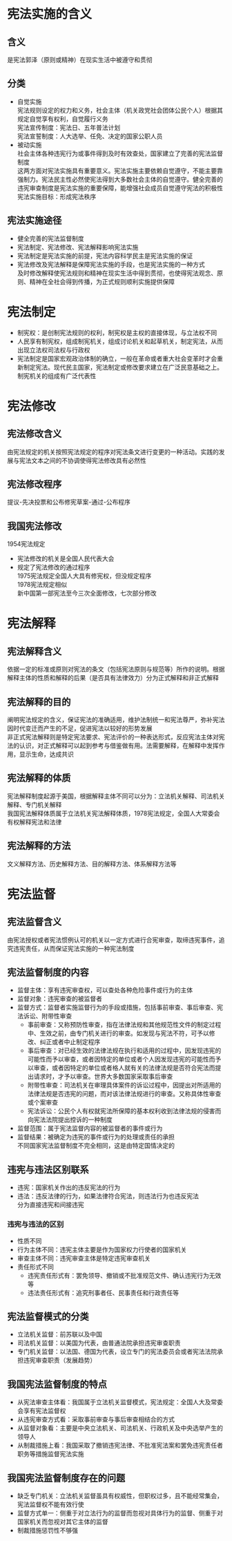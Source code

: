 # 宪法实施的含义
## 含义  
是宪法郭泽（原则或精神）在现实生活中被遵守和贯彻
## 分类
- 自觉实施  
    宪法规则设定的权力和义务，社会主体（机关政党社会团体公民个人）根据其规定自觉享有权利，自觉履行义务  
    宪法宣传制度：宪法日、五年普法计划  
    宪法宣誓制度：人大选举、任免、决定的国家公职人员  
- 被动实施  
    社会主体各种违宪行为或事件得到及时有效查处，国家建立了完善的宪法监督制度  
这两方面对宪法实施具有重要意义。宪法实施主要依赖自觉遵守，不能主要靠强制力。宪法民主性必然使宪法得到大多数社会主体的自觉遵守。健全完善的违宪审查制度是宪法实施的重要保障，能增强社会成员自觉遵守宪法的积极性  
宪法实施目标：形成宪法秩序
## 宪法实施途径
- 健全完善的宪法监督制度  
- 宪法制定、宪法修改、宪法解释影响宪法实施
- 宪法制定是宪法实施的前提，宪法内容科学民主是宪法实施的保证
- 宪法修改及宪法解释是保障宪法实施的手段，也是宪法实施的一种方式  
    及时修改解释使宪法规则和精神在现实生活中得到贯彻，也使得宪法观念、原则、精神在全社会得到传播，为正式规则顺利实施提供保障
# 宪法制定
- 制宪权：是创制宪法规则的权利，制宪权是主权的直接体现，与立法权不同
- 人民享有制宪权，组成制宪机关，组成讨论机关和起草机关，制定宪法，从而出现立法权司法权与行政权
- 宪法制定是国家宏观政治体制的确立，一般在革命或者重大社会变革时才会重新制定宪法。现代民主国家，宪法制定或修改要求建立在广泛民意基础之上。制宪机关的组成有广泛代表性
# 宪法修改
## 宪法修改含义
由宪法规定的机关按照宪法规定的程序对宪法条文进行变更的一种活动。实践的发展与宪法文本之间的不协调使得宪法修改具有必然性
## 宪法修改程序
提议-先决投票和公布修宪草案-通过-公布程序
## 我国宪法修改
1954宪法规定  
- 宪法修改的机关是全国人民代表大会
- 规定了宪法修改的通过程序  
1975宪法规定全国人大具有修宪权，但没规定程序  
1978宪法规定相似  
新中国第一部宪法至今三次全面修改，七次部分修改
# 宪法解释
## 宪法解释含义
依据一定的标准或原则对宪法的条文（包括宪法原则与规范等）所作的说明。根据解释主体的性质和解释的后果（是否具有法律效力）分为正式解释和非正式解释
## 宪法解释的目的
阐明宪法规定的含义，保证宪法的准确适用，维护法制统一和宪法尊严，弥补宪法因时代变迁而产生的不足，促进宪法以较好的形势发展  
非正式宪法解释则是特定宪法要求、宪法评价的一种表达形式，反应宪法主体对宪法的认识，对正式解释可以起到参考与借鉴做有用。法需要解释，在解释中发挥作用，显示生命，达成共识
## 宪法解释的体质
宪法解释制度起源于美国，根据解释主体不同可以分为：立法机关解释、司法机关解释、专门机关解释  
我国宪法解释体质属于立法机关宪法解释体质，1978宪法规定，全国人大常委会有权解释宪法和法律
## 宪法解释的方法
文义解释方法、历史解释方法、目的解释方法、体系解释方法等
# 宪法监督
## 宪法监督含义
由宪法授权或者宪法惯例认可的机关以一定方式进行合宪审查，取缔违宪事件，追究违宪责任，从而保证宪法实施的一种宪法制度
## 宪法监督制度的内容
- 监督主体：享有违宪审查权，可以查处各种危险事件或行为的主体
- 监督对象：违宪审查的被监督者
- 监督方式：监督者实施监督行为的手段或措施，包括事前审查、事后审查、宪法诉讼、附带性审查  
    - 事前审查：又称预防性审查，指在法律法规和其他规范性文件的制定过程中、生效之前，由专门机关进行的审查。如发现与宪法不符，可予以修改、纠正或者中止制定程序
    - 事后审查：对已经生效的法律法规在执行和适用的过程中，因发现违宪的可能性而予以审查，或者因特定的单位或者个人因发现违宪的可能性而予以审查，或者因特定的单位或者格人就有关的法律法规是否符合宪法而提出请求时，才予以审查。世界大多数国家采取事后审查
    - 附带性审查：司法机关在审理具体案件的诉讼过程中，因提出对所适用的法律法规是否违宪的问题，而对该法律法规进行的审查。又称具体性审查或个案审查
    - 宪法诉讼：公民个人有权就宪法所保障的基本权利收到法律法规的侵害而向宪法法院提出控诉的一种制度
- 监督范围：属于宪法监督内容的被监督者的事件或行为
- 监督结果：被确定为违宪的事件或行为的处理或责任的承担  
不同国家宪法监督制度不完全相同，这是由特定国情决定的
## 违宪与违法区别联系
- 违宪：国家机关作出的违反宪法的行为
- 违法：违反法律的行为，如果法律符合宪法，则违法行为也违反宪法  
分为直接违宪和间接违宪  
### 违宪与违法的区别
- 性质不同
- 行为主体不同：违宪主体主要是作为国家权力行使者的国家机关
- 审查主体不同：违宪审查主体是特定违宪审查机关
- 责任形式不同
    - 违宪责任形式有：罢免领导、撤销或不批准规范文件、确认违宪行为无效等
    - 违法责任形式有：追究刑事者任、民事责任和行政责任等
## 宪法监督模式的分类
- 立法机关监督：前苏联以及中国
- 司法机关监督：以美国为代表，由普通法院承担违宪审查职责
- 专门机关监督：以法国、德国为代表，设立专门的宪法委员会或者宪法法院承担违宪审查职责（发展趋势）
## 我国宪法监督制度的特点
- 从宪法审查主体看：我国属于立法机关监督模式，宪法规定：全国人大及常委会享有宪法监督权
- 从违宪审查方式看：采取事前审查与事后审查相结合的方式
- 从监督对象看：主要是中央立法机关、司法机关、行政机关及中央选举产生的领导人
- 从制裁措施上看：我国采取了撤销违宪法律、不批准宪法案和罢免违宪责任者职务等措施监督宪法实施
## 我国宪法监督制度存在的问题
- 缺乏专门机关：立法机关监督虽具有权威性，但职权过多，且不能经常集会，宪法监督权不能有效行使
- 监督方式单一：侧重于对立法行为的监督而忽视对具体行为的监督、侧重于对国家机关而忽视对其它主体的监督
- 制裁措施惩罚性不够强